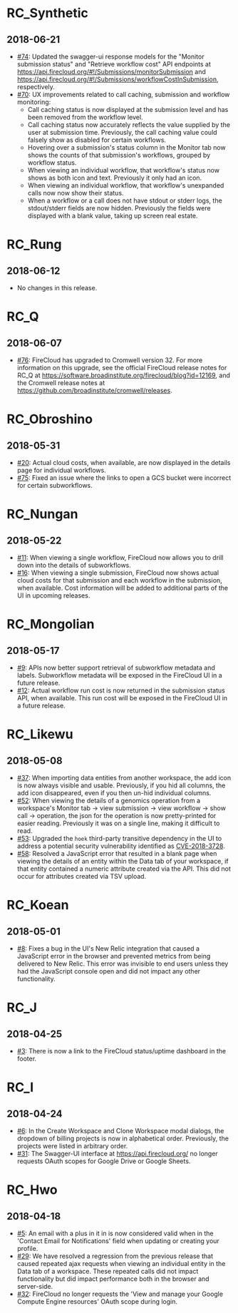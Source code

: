 # RC_Synthetic
## 2018-06-21
* [#74](https://github.com/DataBiosphere/firecloud-app/issues/74): Updated the swagger-ui response models for the "Monitor submission status" and "Retrieve workflow cost" API endpoints at https://api.firecloud.org/#!/Submissions/monitorSubmission and https://api.firecloud.org/#!/Submissions/workflowCostInSubmission, respectively.
* [#70](https://github.com/DataBiosphere/firecloud-app/issues/70): UX improvements related to call caching, submission and workflow monitoring:
    * Call caching status is now displayed at the submission level and has been removed from the workflow level.
    * Call caching status now accurately reflects the value supplied by the user at submission time. Previously, the call caching value could falsely show as disabled for certain workflows.
    * Hovering over a submission's status column in the Monitor tab now shows the counts of that submission's workflows, grouped by workflow status.
    * When viewing an individual workflow, that workflow's status now shows as both icon and text. Previously it only had an icon.
    * When viewing an individual workflow, that workflow's unexpanded calls now now show their status.
    * When a workflow or a call does not have stdout or stderr logs, the stdout/stderr fields are now hidden. Previously the fields were displayed with a blank value, taking up screen real estate.

# RC_Rung
## 2018-06-12
* No changes in this release.

# RC_Q
## 2018-06-07
* [#76](https://github.com/DataBiosphere/firecloud-app/issues/76): FireCloud has upgraded to Cromwell version 32. For more information on this upgrade, see the official FireCloud release notes for RC_Q at https://software.broadinstitute.org/firecloud/blog?id=12169, and the Cromwell release notes at https://github.com/broadinstitute/cromwell/releases.

# RC_Obroshino
## 2018-05-31
* [#20](https://github.com/DataBiosphere/firecloud-app/issues/20): Actual cloud costs, when available, are now displayed in the details page for individual workflows.
* [#75](https://github.com/DataBiosphere/firecloud-app/issues/75): Fixed an issue where the links to open a GCS bucket were incorrect for certain subworkflows.

# RC_Nungan
## 2018-05-22
* [#11](https://github.com/DataBiosphere/firecloud-app/issues/11): When viewing a single workflow, FireCloud now allows you to drill down into the details of subworkflows.
* [#16](https://github.com/DataBiosphere/firecloud-app/issues/16): When viewing a single submission, FireCloud now shows actual cloud costs for that submission and each workflow in the submission, when available. Cost information will be added to additional parts of the UI in upcoming releases.

# RC_Mongolian
## 2018-05-17
* [#9](https://github.com/DataBiosphere/firecloud-app/issues/9): APIs now better support retrieval of subworkflow metadata and labels. Subworkflow metadata will be exposed in the FireCloud UI in a future release.
* [#12](https://github.com/DataBiosphere/firecloud-app/issues/12): Actual workflow run cost is now returned in the submission status API, when available. This run cost will be exposed in the FireCloud UI in a future release.

# RC_Likewu
## 2018-05-08
* [#37](https://github.com/DataBiosphere/firecloud-app/issues/37): When importing data entities from another workspace, the add icon is now always visible and usable. Previously, if you hid all columns, the add icon disappeared, even if you then un-hid individual columns.
* [#52](https://github.com/DataBiosphere/firecloud-app/issues/52): When viewing the details of a genomics operation from a workspace's Monitor tab -> view submission -> view workflow -> show call -> operation, the json for the operation is now pretty-printed for easier reading. Previously it was on a single line, making it difficult to read.
* [#53](https://github.com/DataBiosphere/firecloud-app/issues/53): Upgraded the `hoek` third-party transitive dependency in the UI to address a potential security vulnerability identified as [CVE-2018-3728](https://nvd.nist.gov/vuln/detail/CVE-2018-3728).
* [#58](https://github.com/DataBiosphere/firecloud-app/issues/58): Resolved a JavaScript error that resulted in a blank page when viewing the details of an entity within the Data tab of your workspace, if that entity contained a numeric attribute created via the API. This did not occur for attributes created via TSV upload.

# RC_Koean
## 2018-05-01
* [#8](https://github.com/DataBiosphere/firecloud-app/issues/8): Fixes a bug in the UI's New Relic integration that caused a JavaScript error in the browser and prevented metrics from being delivered to New Relic. This error was invisible to end users unless they had the JavaScript console open and did not impact any other functionality.

# RC_J
## 2018-04-25
* [#3](https://github.com/DataBiosphere/firecloud-app/issues/3): There is now a link to the FireCloud status/uptime dashboard in the footer.

# RC_I
## 2018-04-24
* [#6](https://github.com/DataBiosphere/firecloud-app/issues/6): In the Create Workspace and Clone Workspace modal dialogs, the dropdown of billing projects is now in alphabetical order. Previously, the projects were listed in arbitrary order.
* [#31](https://github.com/DataBiosphere/firecloud-app/issues/31): The Swagger-UI interface at https://api.firecloud.org/ no longer requests OAuth scopes for Google Drive or Google Sheets.

# RC_Hwo
## 2018-04-18
* [#5](https://github.com/DataBiosphere/firecloud-app/issues/5): An email with a plus in it in is now considered valid when in the 'Contact Email for Notifications' field when updating or creating your profile.
* [#29](https://github.com/DataBiosphere/firecloud-app/issues/29): We have resolved a regression from the previous release that caused repeated ajax requests when viewing an individual entity in the Data tab of a workspace. These repeated calls did not impact functionality but did impact performance both in the browser and server-side.
* [#32](https://github.com/DataBiosphere/firecloud-app/issues/32): FireCloud no longer requests the 'View and manage your Google Compute Engine resources' OAuth scope during login.
